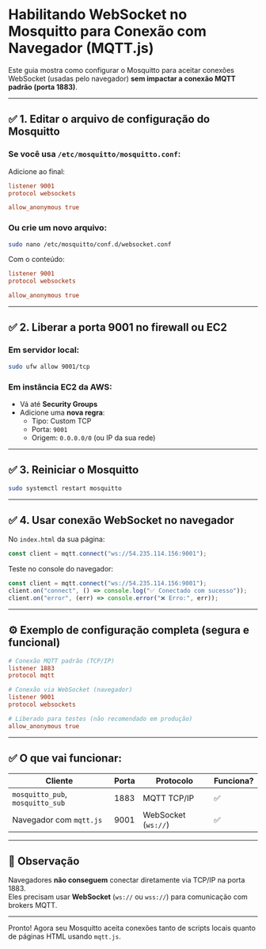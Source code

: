 # Habilitando WebSocket no Mosquitto para Conexão com Navegador (MQTT.js)

Este guia mostra como configurar o Mosquitto para aceitar conexões WebSocket (usadas pelo navegador) **sem impactar a conexão MQTT padrão (porta 1883)**.

---

## ✅ 1. Editar o arquivo de configuração do Mosquitto

### Se você usa `/etc/mosquitto/mosquitto.conf`:

Adicione ao final:

```conf
listener 9001
protocol websockets

allow_anonymous true
```

### Ou crie um novo arquivo:

```bash
sudo nano /etc/mosquitto/conf.d/websocket.conf
```

Com o conteúdo:

```conf
listener 9001
protocol websockets

allow_anonymous true
```

---

## ✅ 2. Liberar a porta 9001 no firewall ou EC2

### Em servidor local:

```bash
sudo ufw allow 9001/tcp
```

### Em instância EC2 da AWS:

- Vá até **Security Groups**
- Adicione uma **nova regra**:
  - Tipo: Custom TCP
  - Porta: `9001`
  - Origem: `0.0.0.0/0` (ou IP da sua rede)

---

## ✅ 3. Reiniciar o Mosquitto

```bash
sudo systemctl restart mosquitto
```

---

## ✅ 4. Usar conexão WebSocket no navegador

No `index.html` da sua página:

```js
const client = mqtt.connect("ws://54.235.114.156:9001");
```

Teste no console do navegador:

```js
const client = mqtt.connect("ws://54.235.114.156:9001");
client.on("connect", () => console.log("✅ Conectado com sucesso"));
client.on("error", (err) => console.error("❌ Erro:", err));
```

---

## ⚙️ Exemplo de configuração completa (segura e funcional)

```conf
# Conexão MQTT padrão (TCP/IP)
listener 1883
protocol mqtt

# Conexão via WebSocket (navegador)
listener 9001
protocol websockets

# Liberado para testes (não recomendado em produção)
allow_anonymous true
```

---

## ✅ O que vai funcionar:

| Cliente                       | Porta | Protocolo         | Funciona? |
|------------------------------|-------|-------------------|-----------|
| `mosquitto_pub`, `mosquitto_sub` | 1883  | MQTT TCP/IP       | ✅         |
| Navegador com `mqtt.js`      | 9001  | WebSocket (`ws://`) | ✅         |

---

## 🚫 Observação

Navegadores **não conseguem** conectar diretamente via TCP/IP na porta 1883.  
Eles precisam usar **WebSocket** (`ws://` ou `wss://`) para comunicação com brokers MQTT.

---

Pronto! Agora seu Mosquitto aceita conexões tanto de scripts locais quanto de páginas HTML usando `mqtt.js`.
